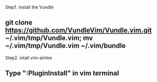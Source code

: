 
Step1. install the Vundle
## git clone https://github.com/VundleVim/Vundle.vim.git ~/.vim/tmp/Vundle.vim; mv ~/.vim/tmp/Vundle.vim ~/.vim/bundle

Step2. intall vim-airline
## Type ":PluginInstall" in vim terminal

